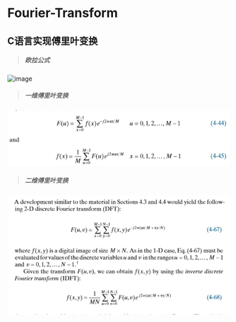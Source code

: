 # Fourier-Transform
## C语言实现傅里叶变换
>##### 欧拉公式
![image](https://github.com/Novice231/Fourier-Transform/blob/master/image/Eular.png)
>##### 一维傅里叶变换
![image](https://github.com/Novice231/Fourier-Transform/blob/master/image/Fourier1.png)
>##### 二维傅里叶变换
![image](https://github.com/Novice231/Fourier-Transform/blob/master/image/Fourier2.png)
